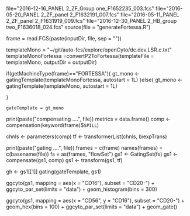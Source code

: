 file="2016-12-16_PANEL 2_ZF_Group one_F1652235_003.fcs"
file="2016-05-20_PANEL 2_ZF_panel 2_F1632191_007.fcs"
file="2016-05-11_PANEL 2_ZF_panel 2_F1631919_009.fcs"
file="2016-12-30_PANEL 2_HB_group two_F1636018_024.fcs"
    source(file = "generateFortessa.R")

frame = read.FCS(paste(inputDir, file, sep = ""))

templateMono = "~/git/auto-fcs/explore/openCyto/dc.dev.LSR.c.txt"
templateMonoFortessa =convertP2ToFortessa(templateFile = templateMono, outputDir = outputDir)

if(getMachineType(frame)=="FORTESSA"){
gt_mono <-  gatingTemplate(templateMonoFortessa, autostart = 1L)
  }else{
  gt_mono <-  gatingTemplate(templateMono, autostart = 1L)

  }

    gateTemplate = gt_mono
    
print(paste("compensating ....", file))
metrics = data.frame()
comp <- compensation(keyword(frame)$`SPILL`)

chnls <- parameters(comp)
tf <- transformerList(chnls, biexpTrans)

print(paste("gating ....", file))
frames = c(frame)
names(frames) = c(basename(file))
fs =  as(frames, "flowSet")
gs1 <- GatingSet(fs)
gs1 <- compensate(gs1, comp)
gs1 <- transform(gs1, tf)

gh <- gs1[[1]]
gating(gateTemplate, gs1)

ggcyto(gs1,
       mapping = aes(x = "CD16"),
       subset = "CD20-") + ggcyto_par_set(limits = "data") + geom_histogram(bins = 300) 

ggcyto(gs1,
               mapping = aes(x = "CD56", y = "CD16"),
               subset = "CD20-") +
    geom_hex(bins = 100) + ggcyto_par_set(limits = "data") + geom_gate()